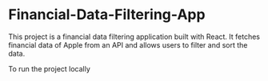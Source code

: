 # Financial-Data-Filtering-App
This project is a financial data filtering application built with React. It fetches financial data of Apple from an API and allows users to filter and sort the data.

To run the project locally 

